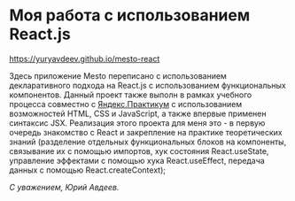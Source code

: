 # Моя работа с использованием React.js
https://yuryavdeev.github.io/mesto-react

Здесь приложение Mesto переписано с использованием декларативного подхода на React.js с использованием функциональных компонентов.
Данный проект также выполн в рамках учебного процесса совместно с [Яндекс.Практикум](https://praktikum.yandex.ru/) с использованием возможностей HTML, CSS и JavaScript, а также впервые применен синтаксис JSX.
Реализация этого проекта для меня это - в первую очередь знакомство с React и закрепление на практике теоретических знаний (разделение отдельных функциональных блоков на компоненты, связывание их с помощью импортов, хук состояния React.useState, управление эффектами с помощью хука React.useEffect, передача данных с помощью React.createContext);

_С уважением, Юрий Авдеев._